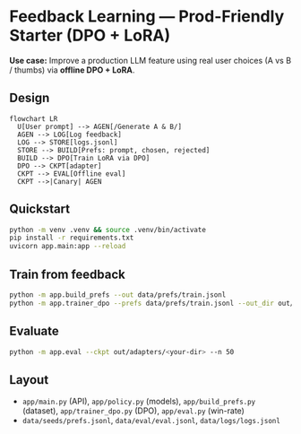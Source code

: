 # Feedback Learning — Prod-Friendly Starter (DPO + LoRA)

**Use case:** Improve a production LLM feature using real user choices (A vs B / thumbs) via **offline DPO + LoRA**.

## Design
```mermaid
flowchart LR
  U[User prompt] --> AGEN[/Generate A & B/]
  AGEN --> LOG[Log feedback]
  LOG --> STORE[logs.jsonl]
  STORE --> BUILD[Prefs: prompt, chosen, rejected]
  BUILD --> DPO[Train LoRA via DPO]
  DPO --> CKPT[adapter]
  CKPT --> EVAL[Offline eval]
  CKPT -->|Canary| AGEN
```

## Quickstart
```bash
python -m venv .venv && source .venv/bin/activate
pip install -r requirements.txt
uvicorn app.main:app --reload
```

## Train from feedback
```bash
python -m app.build_prefs --out data/prefs/train.jsonl
python -m app.trainer_dpo --prefs data/prefs/train.jsonl --out_dir out/adapters/dpo-$(date +%Y%m%d-%H%M)
```

## Evaluate
```bash
python -m app.eval --ckpt out/adapters/<your-dir> --n 50
```

## Layout
- `app/main.py` (API), `app/policy.py` (models), `app/build_prefs.py` (dataset), `app/trainer_dpo.py` (DPO), `app/eval.py` (win-rate)
- `data/seeds/prefs.jsonl`, `data/eval/eval.jsonl`, `data/logs/logs.jsonl`
